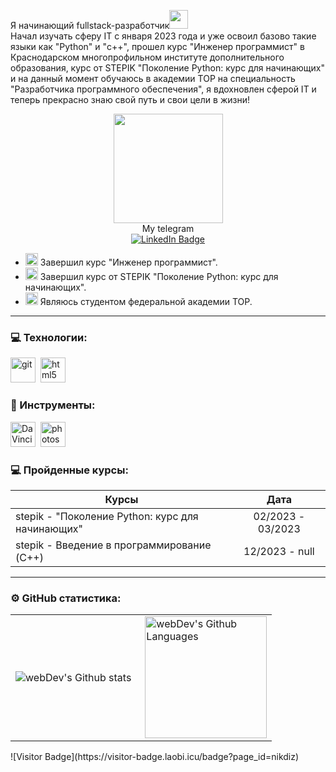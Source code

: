 Я начинающий fullstack-разработчик<img src="https://media.giphy.com/media/WUlplcMpOCEmTGBtBW/giphy.gif" width="30px">  
Начал изучать сферу IT c января 2023 года и уже освоил базово такие языки как "Python" и "c++", прошел курс "Инженер программист" в Краснодарском многопрофильном институте дополнительного образования, курс от STEPIK "Поколение Python: курс для начинающих" и на данный момент обучаюсь в академии TOP на специальность "Разработчика программного обеспечения", я вдохновлен сферой IT и теперь прекрасно знаю свой путь и свои цели в жизни!


<div id="header" align="center">  
  <img src="https://media.giphy.com/media/WIQ0N0OUvei1OW1h9Z/giphy.gif" width="175"/>  
</div>

<div align="center">
My telegram
</div>

<div id="badges"align="center">
  <a href="https://t.me/gikilol">
   <img src="https://img.shields.io/badge/-gikilol-blue?style=flat&logo=Telegram&logoColor=white" alt="LinkedIn Badge"/>
  </a>
</div>





- <img src="https://cdn-icons-png.flaticon.com/512/1995/1995485.png" title="git" alt="git" width="20" height="20"/> Завершил курс "Инженер программист".
- <img src="https://designer.ru/upload/iblock/07c/39762343_2037097919647488_218580141347962880_n.png" title="git" alt="git" width="20" height="20"/> Завершил курс от STEPIK "Поколение Python: курс для начинающих".
- <img src="https://tt-data.tutortop.ru/schools/sqspPXA4ZtQMSgm3rv100lvJy7uv09GJ7dpU3T8b.png" title="git" alt="git" width="20" height="20"/> Являюсь студентом федеральной академии TOP.
---
### 💻 Технологии:
<div>
  <img src="https://cdn.jsdelivr.net/gh/walkxcode/dashboard-icons/png/cpp.png" title="git" alt="git" width="40" height="40"/>&nbsp
  <img src="https://cdn.jsdelivr.net/gh/walkxcode/dashboard-icons/png/python.png" title="html5" alt="html5" width="40" height="40"/>&nbsp
  <!-- <img src="https://github.com/devicons/devicon/blob/master/icons/redux/redux-original.svg" title="redux" alt="redux" width="40" height="40"/>&nbsp; -->
</div>

### 🔧 Инструменты:
<div>
  <img src="https://cdn.jsdelivr.net/gh/walkxcode/dashboard-icons/png/code.png" title="DaVinci Resolve" alt="DaVinci Resolve" width="40" height="40"/>&nbsp;
  <img src="https://upload.wikimedia.org/wikipedia/commons/2/2c/Visual_Studio_Icon_2022.svg" title="photoshop" alt="photoshop" width="40" height="40"/>&nbsp;
</div>


### 💻 Пройденные курсы:
| Курсы                                                           | Дата              |
| ----------------------------------------------------------------| :---------------: |
| stepik - "Поколение Python: курс для начинающих"               | 02/2023 - 03/2023 |
| stepik - Введение в программирование (C++)                     | 12/2023 -  null   |
--- --

### ⚙️ GitHub статистика:
<table>
  <tr>
    <td>
      <img align="left" src="http://github-readme-streak-stats.herokuapp.com?user=nikdiz&theme=dark&background=000000" alt="webDev's Github stats" />
    </td>
    <td>
      <img height="195px" align="right" alt="webDev's Github Languages" src="https://github-readme-stats-sigma-five.vercel.app/api/top-langs/?username=nikdiz&layout=compact&theme=vision-friendly-dark" />
    </td>
  </tr>
</table>
![Visitor Badge](https://visitor-badge.laobi.icu/badge?page_id=nikdiz)
